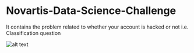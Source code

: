 # Novartis-Data-Science-Challenge
It contains the problem related to whether your account is hacked or not i.e. Classification question

![alt text](https://github.com/apanarun/Novartis-Data-Science-Challenge/blob/master/Images/correlation.jpg?raw=true)
